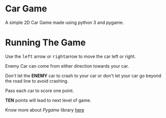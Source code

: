 Car Game
===============

A simple 2D Car Game made using python 3 and pygame.

# Running The Game

Use the <kbd>left</kbd> arrow or <kbd>right</kbd>arrow 
to move the car left or right.

Enemy Car can come from either direction towards your car.

Don't let the **ENEMY** car to crash to your car or don't let your car
go beyond the road line to avoid crashing.

Pass each car to score one point.

**TEN** points will lead to next level of game.

Know more about *Pygame* library [here](https://www.pygame.org/docs/)
